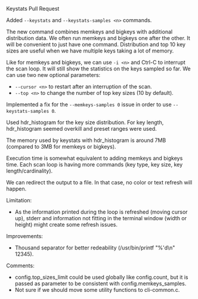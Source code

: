Keystats Pull Request

Added `--keystats` and `--keystats-samples <n>` commands.

The new command combines memkeys and bigkeys with additional distribution data.
We often run memkeys and bigkeys one after the other. It will be convenient to just have one command.
Distribution and top 10 key sizes are useful when we have multiple keys taking a lot of memory.

Like for memkeys and bigkeys, we can use `-i <n>` and Ctrl-C to interrupt the scan loop. It will still show the statistics on the keys sampled so far.
We can use two new optional parameters:
- `--cursor <n>` to restart after an interruption of the scan.
- `--top <n>` to change the number of top key sizes (10 by default).

Implemented a fix for the `--memkeys-samples 0` issue in order to use `--keystats-samples 0`.

Used hdr_histogram for the key size distribution.
For key length, hdr_histogram seemed overkill and preset ranges were used.

The memory used by keystats with hdr_histogram is around 7MB (compared to 3MB for memkeys or bigkeys).

Execution time is somewhat equivalent to adding memkeys and bigkeys time. Each scan loop is having more commands (key type, key size, key length/cardinality).

We can redirect the output to a file. In that case, no color or text refresh will happen.

Limitation:
- As the information printed during the loop is refreshed (moving cursor up), stderr and information not fitting in the terminal window (width or height) might create some refresh issues.

Improvements:
- Thousand separator for better redeability (/usr/bin/printf "%'d\n" 12345).

Comments:
- config.top_sizes_limit could be used globally like config.count, but it is passed as parameter to be consistent with config.memkeys_samples.
- Not sure if we should move some utility functions to cli-common.c.
